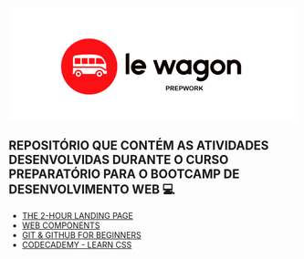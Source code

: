![](capa.png)

## REPOSITÓRIO QUE CONTÉM AS ATIVIDADES DESENVOLVIDAS DURANTE O CURSO PREPARATÓRIO PARA O BOOTCAMP DE DESENVOLVIMENTO WEB :computer:



- [THE 2-HOUR LANDING PAGE](https://github.com/millenevprado/prepwork-lewagon/tree/master/website-html-css)
- [WEB COMPONENTS](https://github.com/millenevprado/prepwork-lewagon/tree/master/UI-library)
- [GIT & GITHUB FOR BEGINNERS](https://github.com/millenevprado/prepwork-lewagon/tree/master/git-and-github)
- [CODECADEMY - LEARN CSS](https://github.com/millenevprado/prepwork-lewagon/tree/master/learn-css-codecademy)

